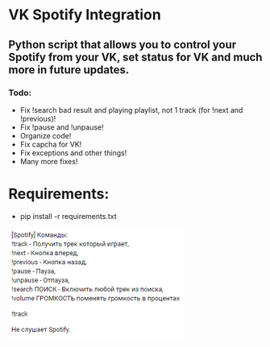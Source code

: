 # VK Spotify Integration
## Python script that allows you to control your Spotify from your VK, set status for VK and much more in future updates.

### Todo:
- Fix !search bad result and playing playlist, not 1 track (for !next and !previous)!
- Fix !pause and !unpause!
- Organize code!
- Fix capcha for VK!
- Fix exceptions and other things!
- Many more fixes!

# Requirements:
- pip install -r requirements.txt

![Preview](preview.png)